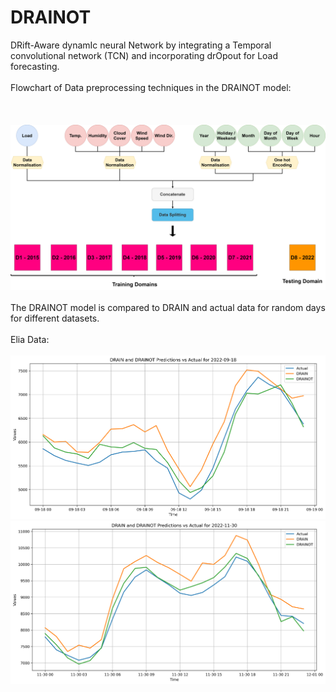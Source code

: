 # DRAINOT
DRift-Aware dynamIc neural Network by integrating a Temporal convolutional network (TCN) and incorporating drOpout for Load forecasting.<br>
<br>
Flowchart of Data preprocessing techniques in the DRAINOT model:<br>
<br>
<br>
<br>
![Graph Description](dataprocessing.png)
<br>
<br>
The DRAINOT model is compared to DRAIN and actual data for random days for different datasets.<br>
<br>
Elia Data:<br>
<br>
![Graph Description](DRAIN_and_DRAINOT_Predictions_ELIA_2022-09-18.png)<br>
![Graph Description](DRAIN_and_DRAINOT_Predictions_ELIA_2022-11-30.png)
